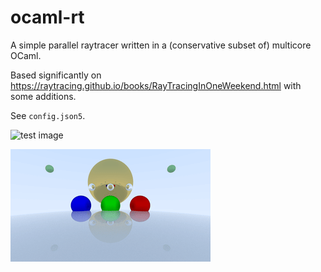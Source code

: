 # ocaml-rt

A simple parallel raytracer written in a (conservative subset of) multicore OCaml.

Based significantly on https://raytracing.github.io/books/RayTracingInOneWeekend.html with some additions.

See `config.json5`.

![test image](output/test_image.png)

![test animation](output/test_animation.gif)
